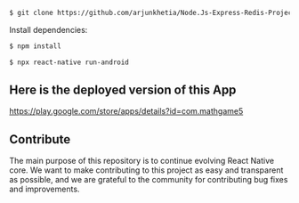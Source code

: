 ```bash
$ git clone https://github.com/arjunkhetia/Node.Js-Express-Redis-Project.git
```

Install dependencies:

```bash
$ npm install
```


```bash
$ npx react-native run-android
```




## Here is the deployed version of this App 

 https://play.google.com/store/apps/details?id=com.mathgame5




## Contribute


The main purpose of this repository is to continue evolving React Native core. We want to make contributing to this project as easy and transparent as possible, and we are grateful to the community for contributing bug fixes and improvements. 